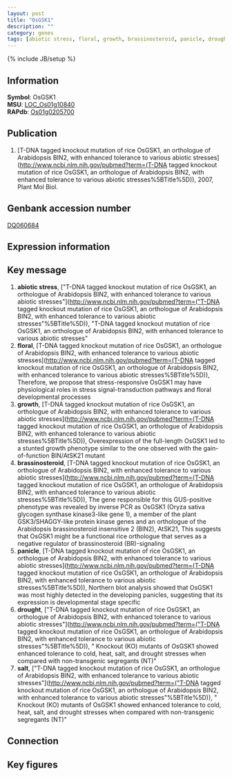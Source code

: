 ```yaml
---
layout: post
title: "OsGSK1"
description: ""
category: genes
tags: [abiotic stress, floral, growth, brassinosteroid, panicle, drought, salt]
---
```

{% include JB/setup %}

## Information
__Symbol__: OsGSK1  
__MSU__: [LOC_Os01g10840](http://rice.plantbiology.msu.edu/cgi-bin/ORF_infopage.cgi?orf=LOC_Os01g10840)  
__RAPdb__: [Os01g0205700](http://rapdb.dna.affrc.go.jp/viewer/gbrowse_details/irgsp1?name=Os01g0205700)  

## Publication
1. [T-DNA tagged knockout mutation of rice OsGSK1, an orthologue of Arabidopsis BIN2, with enhanced tolerance to various abiotic stresses](http://www.ncbi.nlm.nih.gov/pubmed?term=(T-DNA tagged knockout mutation of rice OsGSK1, an orthologue of Arabidopsis BIN2, with enhanced tolerance to various abiotic stresses%5BTitle%5D)), 2007, Plant Mol Biol.

## Genbank accession number
[DQ060684](http://www.ncbi.nlm.nih.gov/nuccore/DQ060684)

## Expression information

## Key message
1. __abiotic stress__, ["T-DNA tagged knockout mutation of rice OsGSK1, an orthologue of Arabidopsis BIN2, with enhanced tolerance to various abiotic stresses"](http://www.ncbi.nlm.nih.gov/pubmed?term=("T-DNA tagged knockout mutation of rice OsGSK1, an orthologue of Arabidopsis BIN2, with enhanced tolerance to various abiotic stresses"%5BTitle%5D)), "T-DNA tagged knockout mutation of rice OsGSK1, an orthologue of Arabidopsis BIN2, with enhanced tolerance to various abiotic stresses"
2. __floral__, [T-DNA tagged knockout mutation of rice OsGSK1, an orthologue of Arabidopsis BIN2, with enhanced tolerance to various abiotic stresses](http://www.ncbi.nlm.nih.gov/pubmed?term=(T-DNA tagged knockout mutation of rice OsGSK1, an orthologue of Arabidopsis BIN2, with enhanced tolerance to various abiotic stresses%5BTitle%5D)),  Therefore, we propose that stress-responsive OsGSK1 may have physiological roles in stress signal-transduction pathways and floral developmental processes
3. __growth__, [T-DNA tagged knockout mutation of rice OsGSK1, an orthologue of Arabidopsis BIN2, with enhanced tolerance to various abiotic stresses](http://www.ncbi.nlm.nih.gov/pubmed?term=(T-DNA tagged knockout mutation of rice OsGSK1, an orthologue of Arabidopsis BIN2, with enhanced tolerance to various abiotic stresses%5BTitle%5D)),  Overexpression of the full-length OsGSK1 led to a stunted growth phenotype similar to the one observed with the gain-of-function BIN/AtSK21 mutant
4. __brassinosteroid__, [T-DNA tagged knockout mutation of rice OsGSK1, an orthologue of Arabidopsis BIN2, with enhanced tolerance to various abiotic stresses](http://www.ncbi.nlm.nih.gov/pubmed?term=(T-DNA tagged knockout mutation of rice OsGSK1, an orthologue of Arabidopsis BIN2, with enhanced tolerance to various abiotic stresses%5BTitle%5D)),  The gene responsible for this GUS-positive phenotype was revealed by inverse PCR as OsGSK1 (Oryza sativa glycogen synthase kinase3-like gene 1), a member of the plant GSK3/SHAGGY-like protein kinase genes and an orthologue of the Arabidopsis brassinosteroid insensitive 2 (BIN2), AtSK21, This suggests that OsGSK1 might be a functional rice orthologue that serves as a negative regulator of brassinosteroid (BR)-signaling
5. __panicle__, [T-DNA tagged knockout mutation of rice OsGSK1, an orthologue of Arabidopsis BIN2, with enhanced tolerance to various abiotic stresses](http://www.ncbi.nlm.nih.gov/pubmed?term=(T-DNA tagged knockout mutation of rice OsGSK1, an orthologue of Arabidopsis BIN2, with enhanced tolerance to various abiotic stresses%5BTitle%5D)),  Northern blot analysis showed that OsGSK1 was most highly detected in the developing panicles, suggesting that its expression is developmental stage specific
6. __drought__, ["T-DNA tagged knockout mutation of rice OsGSK1, an orthologue of Arabidopsis BIN2, with enhanced tolerance to various abiotic stresses"](http://www.ncbi.nlm.nih.gov/pubmed?term=("T-DNA tagged knockout mutation of rice OsGSK1, an orthologue of Arabidopsis BIN2, with enhanced tolerance to various abiotic stresses"%5BTitle%5D)), " Knockout (KO) mutants of OsGSK1 showed enhanced tolerance to cold, heat, salt, and drought stresses when compared with non-transgenic segregants (NT)"
7. __salt__, ["T-DNA tagged knockout mutation of rice OsGSK1, an orthologue of Arabidopsis BIN2, with enhanced tolerance to various abiotic stresses"](http://www.ncbi.nlm.nih.gov/pubmed?term=("T-DNA tagged knockout mutation of rice OsGSK1, an orthologue of Arabidopsis BIN2, with enhanced tolerance to various abiotic stresses"%5BTitle%5D)), " Knockout (KO) mutants of OsGSK1 showed enhanced tolerance to cold, heat, salt, and drought stresses when compared with non-transgenic segregants (NT)"

## Connection

## Key figures


